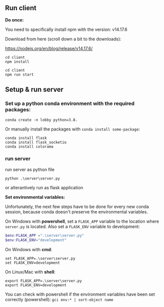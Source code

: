 ## Run client

**Do once:**

You need to specifically install npm with the version: v14.17.6

Download from here (scroll down a bit to the downloads):

https://nodejs.org/en/blog/release/v14.17.6/


```
cd client
npm install
```

```
cd client
npm run start
```

## Setup & run server

### Set up a python conda environment with the required packages:

```
conda create -n lobby python=3.8.
```

Or manually install the packages with `conda install some-package`:

```
conda install flask
conda install flask_socketio
conda install colorama
```

### run server

run server as python file

```
python .\server\server.py
```

or alterantively run as flask application

**Set environmental variables:**

Unfortunately, the next few steps have to be done for every new conda session, because conda doesn't preserve the environmental variables.

On Windows with **powershell**, set a `FLASK_APP` variable to the location where `server.py` is located. Also set a `FLASK_ENV` variable to development:

```powershell
$env:FLASK_APP =".\server\server.py"
$env:FLASK_ENV="development"
```

On Windows with **cmd**:

```
set FLASK_APP=.\server\server.py
set FLASK_ENV=development
```

On Linux/Mac with **shell**:

```shell
export FLASK_APP=.\server\server.py
export FLASK_ENV=development
```

You can check with powershell if the environment variables have been set correctly (powershell): `gci env:* | sort-object name`
